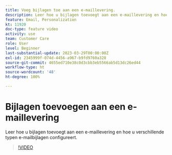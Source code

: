 ```yaml
---
title: Voeg bijlagen toe aan een e-maillevering.
description: Leer hoe u bijlagen toevoegt aan een e-maillevering en hoe u verschillende typen e-mailbijlagen configureert.
feature: Email, Personalization
kt: 11920
doc-type: feature video
activity: use
team: Customer Care
role: User
level: Beginner
last-substantial-update: 2023-03-29T00:00:00Z
exl-id: 2345999f-074d-4456-a967-b9fd9760a328
source-git-commit: 4655ed710e38c0d3cbb3eb5566ab5d13dc26ed44
workflow-type: ht
source-wordcount: '48'
ht-degree: 100%

---
```


# Bijlagen toevoegen aan een e-maillevering

Leer hoe u bijlagen toevoegt aan een e-maillevering en hoe u verschillende typen e-mailbijlagen configureert.

>[!VIDEO](https://video.tv.adobe.com/v/3415789?quality=12&learn=on)
